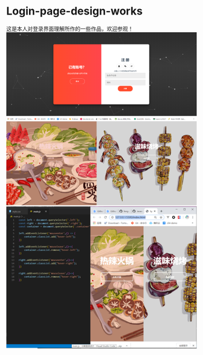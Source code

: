 # Login-page-design-works
这是本人对登录界面理解所作的一些作品，欢迎参观！
![image](https://github.com/feng-yu-hong/Login-page-design-works/blob/master/img/3.PNG)
![image](https://github.com/feng-yu-hong/Login-page-design-works/blob/master/img/1.PNG)
![image](https://github.com/feng-yu-hong/Login-page-design-works/blob/master/img/2.PNG)
